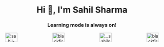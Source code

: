 <h1 align="center">Hi 👋, I'm Sahil Sharma</h1>
<h3 align="center">Learning mode is always on!</h3>

<div align="center" style="display: flex;justify-content: space-between;align-items: center;">
<a href="https://linkedin.com/in/sahil-sharma1912" target="blank"><img align="center" src="https://raw.githubusercontent.com/rahuldkjain/github-profile-readme-generator/master/src/images/icons/Social/linked-in-alt.svg" alt="sahil-sharma1912" height="30" width="40" /></a>
<a href="https://stackoverflow.com/users/blackfire7" target="blank"><img align="center" src="https://raw.githubusercontent.com/rahuldkjain/github-profile-readme-generator/master/src/images/icons/Social/stack-overflow.svg" alt="blackfire7" height="30" width="40" /></a>
<a href="https://instagram.com/_.sahilsharma._" target="blank"><img align="center" src="https://raw.githubusercontent.com/rahuldkjain/github-profile-readme-generator/master/src/images/icons/Social/instagram.svg" alt="_.sahilsharma._" height="30" width="40" /></a>
<a href="https://www.leetcode.com/blackfire7" target="blank"><img align="center" src="https://raw.githubusercontent.com/rahuldkjain/github-profile-readme-generator/master/src/images/icons/Social/leet-code.svg" alt="blackfire7" height="30" width="40" /></a>
</div>
